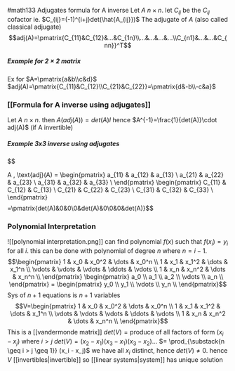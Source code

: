 #math133 
Adjugates formula for A inverse
Let $A$ $n\times n$. let $C_{ij}$ be the $C_{ij}$ cofactor ie. $C_{ij}=(-1)^{i+j}det(\hat{A_{ij}})$
The adjugate of $A$ (also called classical adjugate)
$$adj(A)=\pmatrix{C_{11}&C_{12}&...&C_{1n}\\...&...&...&...\\C_{n1}&...&...&C_{nn}}^T$$

##### Example for $2\times 2$ matrix
Ex for $A=\pmatrix{a&b\\c&d}$
$adj(A)=\pmatrix{C_{11}&C_{12}\\C_{21}&C_{22}}=\pmatrix{d&-b\\-c&a}$


### [[Formula for A inverse using adjugates]]
Let $A$ $n\times n$. then
$A(adj(A))=det(A)I$
hence
$A^{-1}=\frac{1}{det(A)}\cdot adj(A)$
(if A invertible)


##### Example 3x3 inverse using adjugates
$$

A \, \text{adj}(A) = 
\begin{pmatrix}
a_{11} & a_{12} & a_{13} \\
a_{21} & a_{22} & a_{23} \\
a_{31} & a_{32} & a_{33} \\
\end{pmatrix}
\begin{pmatrix}
C_{11} & C_{12} & C_{13} \\
C_{21} & C_{22} & C_{23} \\
C_{31} & C_{32} & C_{33} \\
\end{pmatrix}
$$
$$=\pmatrix{det(A)&0&0\\0&det(A)&0\\0&0&det(A)}$$

### Polynomial Interpretation
![[polynomial interpretation.png]]
can find polynomial $f(x)$ such that $f(x_i)=y_i$ for all $i$. this can be done with polynomial of degree $n$ where $n=i-1$. 
$$\begin{pmatrix} 1 & x_0 & x_0^2 & \dots & x_0^n \\ 1 & x_1 & x_1^2 & \dots & x_1^n \\ \vdots & \vdots & \vdots & \ddots & \vdots \\ 1 & x_n & x_n^2 & \dots & x_n^n \\ \end{pmatrix} \begin{pmatrix} a_0 \\ a_1 \\ a_2 \\ \vdots \\ a_n \\ \end{pmatrix} = \begin{pmatrix} y_0 \\ y_1 \\ \vdots \\ y_n \\ \end{pmatrix}$$
Sys of $n+1$ equations is $n+1$ variables
$$V=\begin{pmatrix} 1 & x_0 & x_0^2 & \dots & x_0^n \\ 1 & x_1 & x_1^2 & \dots & x_1^n \\ \vdots & \vdots & \vdots & \ddots & \vdots \\ 1 & x_n & x_n^2 & \dots & x_n^n \\ \end{pmatrix}$$
This is a [[vandermonde matrix]]
$det(V)=\text{produce of all factors of form } (x_i-x_j) \text{ where } i>j$
$det(V)=(x_2 - x_1)(x_3 - x_1)(x_3 - x_2) \dots$
$= \prod_{\substack{n \geq i > j \geq 1}} (x_i - x_j)$
we have all $x_i$ distinct, hence $det(V)\neq 0$. hence $V$ [[invertibles|invertible]] so [[linear systems|system]] has unique solution